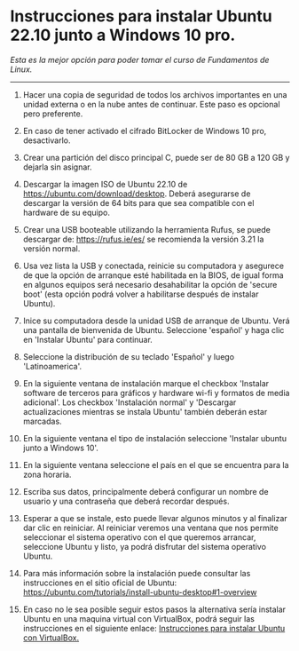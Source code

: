 # Instrucciones para instalar Ubuntu 22.10 junto a Windows 10 pro.

*Esta es la mejor opción para poder tomar el curso de Fundamentos de Linux.*

---


1. Hacer una copia de seguridad de todos los archivos importantes en una unidad externa o en la nube antes de continuar. Este paso es opcional pero preferente.

2. En caso de tener activado el cifrado BitLocker de Windows 10 pro, desactivarlo.

3. Crear una partición del disco principal C, puede ser de 80 GB a 120 GB y dejarla sin asignar.

4. Descargar la imagen ISO de Ubuntu 22.10 de https://ubuntu.com/download/desktop. Deberá asegurarse de descargar la versión de 64 bits para que sea compatible con el hardware de su equipo.

5. Crear una USB booteable utilizando la herramienta Rufus, se puede descargar de: https://rufus.ie/es/ se recomienda la versión 3.21 la versión normal. 

6. Usa vez lista la USB y conectada, reinicie su computadora y asegurece de que la opción de arranque esté habilitada en la BIOS, de igual forma en algunos equipos será necesario desahabilitar la opción de 'secure boot' (esta opción podrá volver a habilitarse después de instalar Ubuntu).

7. Inice su computadora desde la unidad USB de arranque de Ubuntu. Verá una pantalla de bienvenida de Ubuntu. Seleccione 'español' y  haga clic en 'Instalar Ubuntu' para continuar.

8. Seleccione la distribución de su teclado 'Español' y luego 'Latinoamerica'.

9. En la siguiente ventana de instalación marque el checkbox 'Instalar software de terceros para gráficos y hardware wi-fi y formatos de media adicional'. Los checkbox 'Instalación normal' y 'Descargar actualizaciones mientras se instala Ubuntu' también deberán estar marcadas.

10. En la siguiente ventana el tipo de instalación seleccione 'Instalar ubuntu junto a Windows 10'.

11. En la siguiente ventana seleccione el país en el que se encuentra para la zona horaria.

12. Escriba sus datos, principalmente deberá configurar un nombre de usuario y una contraseña que deberá recordar después.

13. Esperar a que se instale, esto puede llevar algunos minutos y al finalizar dar clic en reiniciar. Al reiniciar veremos una ventana que nos permite seleccionar el sistema operativo con el que queremos arrancar, seleccione Ubuntu y listo, ya podrá disfrutar del sistema operativo Ubuntu.

14. Para más información sobre la instalación puede consultar las instrucciones en el sitio oficial de Ubuntu: https://ubuntu.com/tutorials/install-ubuntu-desktop#1-overview

15. En caso no le sea posible seguir estos pasos la alternativa sería instalar Ubuntu en una maquina virtual con VirtualBox, podrá seguir las instrucciones en el siguiente enlace: [Instrucciones para instalar Ubuntu con VirtualBox.](instrucciones_VB.md)
